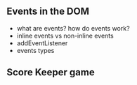 ## Events in the DOM

-   what are events? how do events work?
-   inline events vs non-inline events
-   addEventListener
-   events types

## Score Keeper game
